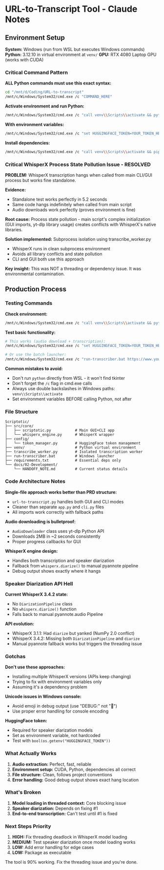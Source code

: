 # URL-to-Transcript Tool - Claude Notes

## Environment Setup

**System:** Windows (run from WSL but executes Windows commands)
**Python:** 3.12.10 in virtual environment at `venv/`
**GPU:** RTX 4080 Laptop GPU (works with CUDA)

### Critical Command Pattern

**ALL Python commands must use this exact syntax:**
```bash
cd "/mnt/d/Coding/URL-to-transcript"
/mnt/c/Windows/System32/cmd.exe /c "COMMAND_HERE"
```

**Activate environment and run Python:**
```bash
/mnt/c/Windows/System32/cmd.exe /c "call venv\\Scripts\\activate && python SCRIPT.py"
```

**With environment variables:**
```bash
/mnt/c/Windows/System32/cmd.exe /c "set HUGGINGFACE_TOKEN=YOUR_TOKEN_HERE && set HF_HUB_DISABLE_SYMLINKS=1 && call venv\\Scripts\\activate && python SCRIPT.py"
```

**Install dependencies:**
```bash
/mnt/c/Windows/System32/cmd.exe /c "call venv\\Scripts\\activate && pip install yt-dlp whisperx torch --extra-index-url https://download.pytorch.org/whl/cu124"
```

### Critical WhisperX Process State Pollution Issue - RESOLVED

**PROBLEM:** WhisperX transcription hangs when called from main CLI/GUI process but works fine standalone.

**Evidence:** 
- Standalone test works perfectly in 5.2 seconds
- Same code hangs indefinitely when called from main script
- Audio downloads work perfectly (proves environment is fine)

**Root cause:** Process state pollution - main script's complex initialization (GUI imports, yt-dlp library usage) creates conflicts with WhisperX's native libraries.

**Solution implemented:** Subprocess isolation using transcribe_worker.py
- WhisperX runs in clean subprocess environment
- Avoids all library conflicts and state pollution
- CLI and GUI both use this approach

**Key insight:** This was NOT a threading or dependency issue. It was environmental contamination.

## Production Process

### Testing Commands

**Check environment:**
```bash
/mnt/c/Windows/System32/cmd.exe /c "call venv\\Scripts\\activate && python -c \"import whisperx; print([x for x in dir(whisperx) if not x.startswith('_')])\""
```

**Test basic functionality:**
```bash
# This works (audio download + transcription):
/mnt/c/Windows/System32/cmd.exe /c "set HUGGINGFACE_TOKEN=YOUR_TOKEN_HERE && call venv\\Scripts\\activate && python src/core/scriptotic.py https://www.youtube.com/watch?v=EXAMPLE_VIDEO --output test.txt"

# Or use the batch launcher:
/mnt/c/Windows/System32/cmd.exe /c "run-transcriber.bat https://www.youtube.com/watch?v=EXAMPLE_VIDEO --output test.txt"
```

**Common mistakes to avoid:**
- Don't run `python` directly from WSL - it won't find tkinter
- Don't forget the `/c` flag in cmd.exe calls
- Always use double backslashes in Windows paths: `venv\\Scripts\\activate`
- Set environment variables BEFORE calling Python, not after

### File Structure

```
Scriptotic/
├── src/core/
│   ├── scriptotic.py           # Main GUI+CLI app
│   └── whisperx_engine.py      # WhisperX wrapper
├── config/
│   └── token_manager.py        # HuggingFace token management
├── venv/                       # Python virtual environment
├── transcribe_worker.py        # Isolated transcription worker
├── run-transcriber.bat         # Windows launcher
├── requirements.txt            # Essential deps only
└── docs/02-Development/
    └── HANDOFF_NOTE.md         # Current status details
```

### Code Architecture Notes

**Single-file approach works better than PRD structure:**
- `url-to-transcript.py` handles both GUI and CLI modes
- Cleaner than separate `app.py` and `cli.py` files
- All imports work correctly with fallback paths

**Audio downloading is bulletproof:**
- `AudioDownloader` class uses yt-dlp Python API
- Downloads 2MB in ~2 seconds consistently
- Proper progress callbacks for GUI

**WhisperX engine design:**
- Handles both transcription and speaker diarization
- Fallback from `whisperx.diarize()` to manual pyannote pipeline
- Debug output shows exactly where it hangs

### Speaker Diarization API Hell

**Current WhisperX 3.4.2 state:**
- No `DiarizationPipeline` class
- No `whisperx.diarize()` function
- Falls back to manual pyannote.audio Pipeline

**API evolution:**
- WhisperX 3.1.1: Had `diarize` but yanked (NumPy 2.0 conflict)
- WhisperX 3.4.2: Missing both `DiarizationPipeline` and `diarize`
- Manual pyannote fallback works but triggers the threading issue

### Gotchas

**Don't use these approaches:**
- Installing multiple WhisperX versions (APIs keep changing)
- Trying to fix with environment variables only
- Assuming it's a dependency problem

**Unicode issues in Windows console:**
- Avoid emoji in debug output (use "DEBUG:" not "🔧")
- Use proper error handling for console encoding

**HuggingFace token:**
- Required for speaker diarization models
- Set as environment variable, not hardcoded
- Test with `bool(os.getenv("HUGGINGFACE_TOKEN"))`

### What Actually Works

1. **Audio extraction:** Perfect, fast, reliable
2. **Environment setup:** CUDA, Python, dependencies all correct
3. **File structure:** Clean, follows project conventions
4. **Error handling:** Good debug output shows exact hang location

### What's Broken

1. **Model loading in threaded context:** Core blocking issue
2. **Speaker diarization:** Depends on fixing #1
3. **End-to-end transcription:** Can't test until #1 is fixed

### Next Steps Priority

1. **HIGH:** Fix threading deadlock in WhisperX model loading
2. **MEDIUM:** Test speaker diarization once model loading works
3. **LOW:** Add error handling for edge cases
4. **LOW:** Package as executable

The tool is 90% working. Fix the threading issue and you're done.